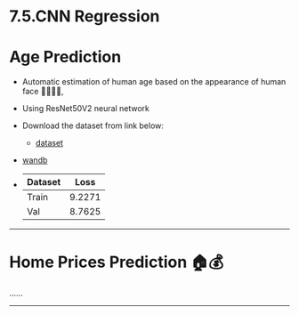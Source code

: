 # 7.5.CNN Regression
# Age Prediction
- Automatic estimation of human age based on the appearance of human face 👶🏻👵🏻,
- Using ResNet50V2 neural network

- Download the  dataset from link below:
  - [dataset](https://www.kaggle.com/jangedoo/utkface-new)

- [wandb](https://wandb.ai/mohamad-nematizadehhh/Age_Prediction)

- | Dataset |  Loss	     | 
    | :---   |   :---:   | 
    |Train   |  9.2271   | 
    |Val     |  8.7625   |

-------


# Home Prices Prediction 🏠💰
......

--------------
